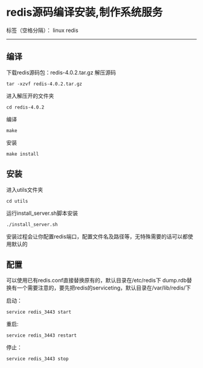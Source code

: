 # redis源码编译安装,制作系统服务

标签（空格分隔）： linux redis

---
## 编译
下载redis源码包：redis-4.0.2.tar.gz
解压源码

```shell
tar -xzvf redis-4.0.2.tar.gz
```

进入解压开的文件夹

```shell
cd redis-4.0.2
```

编译

```shell
make
```

安装

```shell
make install
```

## 安装
进入utils文件夹

```shell
cd utils
```

运行install_server.sh脚本安装

```shell
./install_server.sh
```

安装过程会让你配置redis端口，配置文件名及路径等，无特殊需要的话可以都使用默认的
## 配置
可以使用已有redis.conf直接替换原有的，默认目录在/etc/redis下
dump.rdb替换有一个需要注意的，要先把redis的serviceting，默认目录在/var/lib/redis/下

启动：

```shell
service redis_3443 start
```

重启:

```shell
service redis_3443 restart
```

停止：

```shell
service redis_3443 stop
```